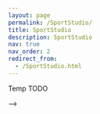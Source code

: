```yaml
---
layout: page
permalink: /SportStudio/
title: SportStudio
description: SportStudio
nav: true
nav_order: 2
redirect_from: 
  - /SportStudio.html
---
```

Temp TODO
<!-- My research interests broadly revolve arounds mathematical algorithms. In particular, I am interested in *Machine Learning*, *Scientific Computing* and *Numerical algorithms* with a focus on *Numerical Linear Algebra*.

You can find out about my work on [my Google scholar page]().

## ML-based Weather prediction with Neural Operators

ML-based methods promise to greatly accelerate scientific computing. Recent advances in ML-based weather predicion have proven that these methods can compete with state-of-the-art classical weather prediction systems and even outperform them. However, how can we trust such models if they have been trained from data rather than from first-principles such as physical equations? One possible solution is to embue them with the same symmetries that we consider when formulating the physical equations that describe these. Our work on Spherical Fourier Neural Operators generalizes Fourier Neural Operators, a class of succesful models for modeling PDE systems, to spherical geometry. Find out more in [our paper](https://arxiv.org/abs/2306.03838) and a recently [published NVIDIA blogpost](https://developer.nvidia.com/blog/modeling-earths-atmosphere-with-spherical-fourier-neural-operators/).

![SFNO](https://developer-blogs.nvidia.com/wp-content/uploads/2023/07/figure_1.11-2.gif)


## Sparse direct solvers for wave problems

Sparse direct solvers aim to solve sparse linear systems of the form $A x = b$ efficiently, without relying on iterated matrix-vector multiplications such as Krylov subspace methods. This is particularly interesting for wave problems, where Krylov subspace methods typically require prohibitively many iterations to converge. Efficient sparse direct methods can be developed by exploiting physical properties of the underlying problem, which are encoded in the matrix $A$. More precisely, we use so-called *hierarchical matrices* to compress the dense fill-in that arises when $A$ is factored. This class of solvers can be used to solve problems such as the Helmholtz problem, which is illustrated below. These problems are typically difficult because of their indefinite nature and the spectrum of $A$. Not only can these methods solve the problem exactly, they can also serve as approximate solvers, which in turn can be used as preconditioners for iterative methods. You can read more about our work on this topic in [our paper](https://infoscience.epfl.ch/record/279971?ln=en) or in [my PhD dissertation](https://infoscience.epfl.ch/record/288711/files/EPFL_TH8641.pdf).


![Helmholtz solutions on a guitar](/files/guitars_hprecon.png)

## Discontinuous Galerkin methods for tsunami simulations

Discontinuous Galerkin methods are a promising class of methods for solving PDEs numerically. This is especially true for hyperbolic PDEs, where these methods achieve a high accuracy per degree of freedom. Moreover, they offer high locality and flexibility, which makes them especially suitable for high performance computing and large-scale problems such as weather prediction and Tsunami simulations. We demonstrate this by adapting the discontinuous Galerkin method to the simulation of global-scale Tsunami events. More precisely, we use the spherical formulation of the shallow water equations and adapt the discontinuous Galerkin formalism to these equations, dealing with important properties such as well-balancedness, wetting and drying, as well as mesh adaptivity. You can check out the videos below and find more details in our papers [here](https://infoscience.epfl.ch/record/232449?ln=en) and [here](https://doi.org/10.1016/j.ocemod.2019.101429).

[![Watch the video](https://bonevbs.github.io/files/amr_showcase_prev.png)](/files/amr_showcase.mp4) 
[![Watch the video](https://bonevbs.github.io/files/tohoku_prev.png)](/files/tohoku.mp4)

<!-- ### Machine learning for fluid simulations

Machine learning methods have been succesfully applied in computer vision, natural language processing and many other applications. Recently, machine learning approaches have started to show up in many scientific computing applications. In this project, we approached the problem of dimensionality reduction of fluid phenomena using neural networks. The central goal in this setting is to infer the result of a new fluid simulation, corresponding to a new set of parameters, given some reference simulations and parameters, without running the actual simulation, which is too costly. To do so, we model the outcome of the fluid simulation by using a deformation field, which distorts the reference solution into the new solution. These distortion fields are then modelled using neural networks. You can read more about our work in [our paper](https://openreview.net/pdf?id=HyeGBj09Fm).

[![Check out the video](http://img.youtube.com/vi/O8hvg0-buLE/0.jpg)](http://www.youtube.com/watch?v=O8hvg0-buLE)   --> -->
